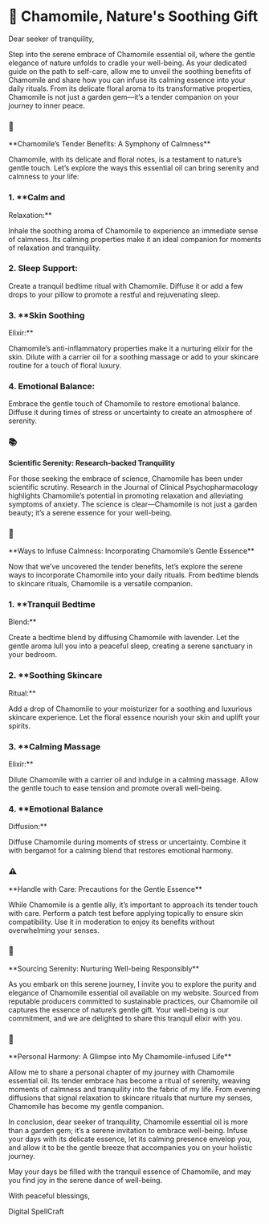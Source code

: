 # 🌼 Chamomile, Nature's Soothing Gift

Dear seeker of tranquility,

Step into the serene embrace of Chamomile essential oil, where the
gentle elegance of nature unfolds to cradle your well-being. As your
dedicated guide on the path to self-care, allow me to unveil the
soothing benefits of Chamomile and share how you can infuse its calming
essence into your daily rituals. From its delicate floral aroma to its
transformative properties, Chamomile is not just a garden gem—it’s a
tender companion on your journey to inner peace.

### 🍃
\*\*Chamomile’s Tender Benefits: A Symphony of
Calmness\*\*

Chamomile, with its delicate and floral notes, is a testament to
nature’s gentle touch. Let’s explore the ways this essential oil can
bring serenity and calmness to your life:

### 1. \*\*Calm and
Relaxation:\*\*

Inhale the soothing aroma of Chamomile to experience an immediate
sense of calmness. Its calming properties make it an ideal companion for
moments of relaxation and tranquility.

### 2. **Sleep Support:**

Create a tranquil bedtime ritual with Chamomile. Diffuse it or add a
few drops to your pillow to promote a restful and rejuvenating
sleep.

### 3. \*\*Skin Soothing
Elixir:\*\*

Chamomile’s anti-inflammatory properties make it a nurturing elixir
for the skin. Dilute with a carrier oil for a soothing massage or add to
your skincare routine for a touch of floral luxury.

### 4. **Emotional Balance:**

Embrace the gentle touch of Chamomile to restore emotional balance.
Diffuse it during times of stress or uncertainty to create an atmosphere
of serenity.

### 📚
**Scientific Serenity: Research-backed Tranquility**

For those seeking the embrace of science, Chamomile has been under
scientific scrutiny. Research in the Journal of Clinical
Psychopharmacology highlights Chamomile’s potential in promoting
relaxation and alleviating symptoms of anxiety. The science is
clear—Chamomile is not just a garden beauty; it’s a serene essence for
your well-being.

### 🍵
\*\*Ways to Infuse Calmness: Incorporating Chamomile’s Gentle
Essence\*\*

Now that we’ve uncovered the tender benefits, let’s explore the
serene ways to incorporate Chamomile into your daily rituals. From
bedtime blends to skincare rituals, Chamomile is a versatile
companion.

### 1. \*\*Tranquil Bedtime
Blend:\*\*

Create a bedtime blend by diffusing Chamomile with lavender. Let the
gentle aroma lull you into a peaceful sleep, creating a serene sanctuary
in your bedroom.

### 2. \*\*Soothing Skincare
Ritual:\*\*

Add a drop of Chamomile to your moisturizer for a soothing and
luxurious skincare experience. Let the floral essence nourish your skin
and uplift your spirits.

### 3. \*\*Calming Massage
Elixir:\*\*

Dilute Chamomile with a carrier oil and indulge in a calming massage.
Allow the gentle touch to ease tension and promote overall
well-being.

### 4. \*\*Emotional Balance
Diffusion:\*\*

Diffuse Chamomile during moments of stress or uncertainty. Combine it
with bergamot for a calming blend that restores emotional harmony.

### ⚠️
\*\*Handle with Care: Precautions for the Gentle
Essence\*\*

While Chamomile is a gentle ally, it’s important to approach its
tender touch with care. Perform a patch test before applying topically
to ensure skin compatibility. Use it in moderation to enjoy its benefits
without overwhelming your senses.

### 🍃
\*\*Sourcing Serenity: Nurturing Well-being
Responsibly\*\*

As you embark on this serene journey, I invite you to explore the
purity and elegance of Chamomile essential oil available on my website.
Sourced from reputable producers committed to sustainable practices, our
Chamomile oil captures the essence of nature’s gentle gift. Your
well-being is our commitment, and we are delighted to share this
tranquil elixir with you.

### 🌼
\*\*Personal Harmony: A Glimpse into My Chamomile-infused
Life\*\*

Allow me to share a personal chapter of my journey with Chamomile
essential oil. Its tender embrace has become a ritual of serenity,
weaving moments of calmness and tranquility into the fabric of my life.
From evening diffusions that signal relaxation to skincare rituals that
nurture my senses, Chamomile has become my gentle companion.

In conclusion, dear seeker of tranquility, Chamomile essential oil is
more than a garden gem; it’s a serene invitation to embrace well-being.
Infuse your days with its delicate essence, let its calming presence
envelop you, and allow it to be the gentle breeze that accompanies you
on your holistic journey.

May your days be filled with the tranquil essence of Chamomile, and
may you find joy in the serene dance of well-being.

With peaceful blessings, 

Digital SpellCraft


